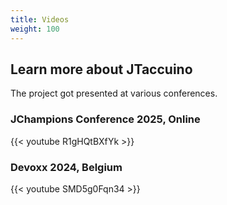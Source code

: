 ```yaml
---
title: Videos
weight: 100
---
```


## Learn more about JTaccuino

The project got presented at various conferences.

### JChampions Conference 2025, Online

{{< youtube R1gHQtBXfYk >}}

### Devoxx 2024, Belgium

{{< youtube SMD5g0Fqn34 >}}